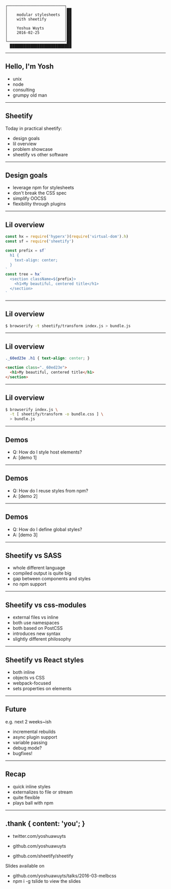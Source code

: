 ```
┌─────────────────────────┐
│                         │██
│    modular stylesheets  │██
│    with sheetify        │██
│                         │██
│    Yoshua Wuyts         │██
│    2016-02-25           │██
│                         │██
└─────────────────────────┘██
  ███████████████████████████
```

---
## Hello, I'm Yosh
- unix
- node
- consulting
- grumpy old man

---
## Sheetify
Today in practical sheetify:
- design goals
- lil overview
- problem showcase
- sheetify vs other software

---
## Design goals
- leverage npm for stylesheets
- don't break the CSS spec
- simplify OOCSS
- flexibility through plugins

---
## Lil overview
```js
const hx = require('hyperx')(require('virtual-dom').h)
const sf = require('sheetify')

const prefix = sf`
  h1 {
    text-align: center;
  }
`
const tree = hx`
  <section className=${prefix}>
    <h1>My beautiful, centered title</h1>
  </section>
`
```

---
## Lil overview
```sh
$ browserify -t sheetify/transform index.js > bundle.js
```

---
## Lil overview
```css
._60ed23e .h1 { text-align: center; }
```
```html
<section class="._60ed23e">
  <h1>My beautiful, centered title</h1>
</section>
```

---
## Lil overview
```sh
$ browserify index.js \
  -t [ sheetify/transform -o bundle.css ] \
  > bundle.js
```

---
## Demos
- Q: How do I style host elements?
- A: [demo 1]

---
## Demos
- Q: How do I reuse styles from npm?
- A: [demo 2]

---
## Demos
- Q: How do I define global styles?
- A: [demo 3]

---
## Sheetify vs SASS
- whole different language
- compiled output is quite big
- gap between components and styles
- no npm support

---
## Sheetify vs css-modules
- external files vs inline
- both use namespaces
- both based on PostCSS
- introduces new syntax
- slightly different philosophy

---
## Sheetify vs React styles
- both inline
- objects vs CSS
- webpack-focused
- sets properties on elements

---
## Future
e.g. next 2 weeks~ish
- incremental rebuilds
- async plugin support
- variable passing
- debug mode?
- bugfixes!

---
## Recap
- quick inline styles
- externalizes to file or stream
- quite flexible
- plays ball with npm

---
## .thank { content: 'you'; }
- twitter.com/yoshuawuyts
- github.com/yoshuawuyts

- github.com/sheetify/sheetify

Slides available on
- github.com/yoshuawuyts/talks/2016-03-melbcss
- npm i -g tslide to view the slides
